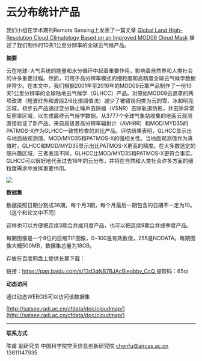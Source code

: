 # 云分布统计产品



我们小组在学术期刊Remote Sensing上发表了一篇文章
[Global Land High-Resolution Cloud Climatology Based on an Improved MOD09 Cloud Mask](https://www.mdpi.com/2072-4292/13/19/3997/htm)
描述了我们制作的10天1公里分辨率的全球云气候产品。



**摘要**

云在地球-大气系统的能量和水分循环中起着重要作用，影响着自然界和人类社会的许多重要过程。然而，可用于高分辨率模式的细粒度和高精度全球云气候学数据非常少。在本文中，我们根据2001年至2016年的MOD09云罩产品制作了一份10天1公里分辨率的全球陆地云气候学（GLHCC）产品。对原始MOD09云遮罩的两项改进（短波红外和波段2/6比值阈值法）减少了被错误归类为云的雪、冰和明亮区域。初步云产品通过变分静止噪声去除器（VSNR）去除轨道伪影，并去除异常反照率区域，以生成最终云气候学数据。从3777个全球气象站收集的地面云观测直接验证了新产品。来自高级甚高分辨率辐射计（AVHRR）和MOD/MYD35的PATMOS-X作为GLHCC一致性检查的对比产品。评估结果表明，GLHCC显示出与地面站观测值、MOD/MYD35和PATMOS-X的强相关性。当地面观测值作为真值时，GLHCC和MOD/MYD35显示出比PATMOS-X更高的精度。在大多数选定的感兴趣区域，三者表现不同，GLHCC比MOD/MYD35和PATMOS-X更符合事实。GLHCC可以很好地代表过去16年的云分布，并将在自然和人类社会许多方面的细粒度需求中发挥重要作用。

![](https://www.mdpi.com/remotesensing/remotesensing-13-03997/article_deploy/html/images/remotesensing-13-03997-g001.png)

**数据集**

数据按照日期分割成36期，每个月3期，每个月最后一期包含的日期不一定为10。（这个和论文中不同）

这样也可以方便把连续3期合并成月度产品，也可以把连续9期合并成季度产品。

每期图像是一个8位的压缩TIF图像，0~100是有效数值，255是NODATA。每期图像大概500MB，数据集总量为18GB。

存放在百度网盘上提供长期下载：

链接：[https://pan.baidu.com/s/13d3qNB7BJAcBieobbv_CcQ ](https://pan.baidu.com/s/13d3qNB7BJAcBieobbv_CcQ)
提取码：65qi



**动态访问**

通过动态WEBGIS可以访问该数据集

[http://satsee.radi.ac.cn/cfdata/doc/cloudmap/](http://satsee.radi.ac.cn/cfdata/doc/cloudmap/)



---



**联系方式**

陈甫 副研究员
中国科学院空天信息创新研究院
chenfu@aircas.ac.cn
13811147935


